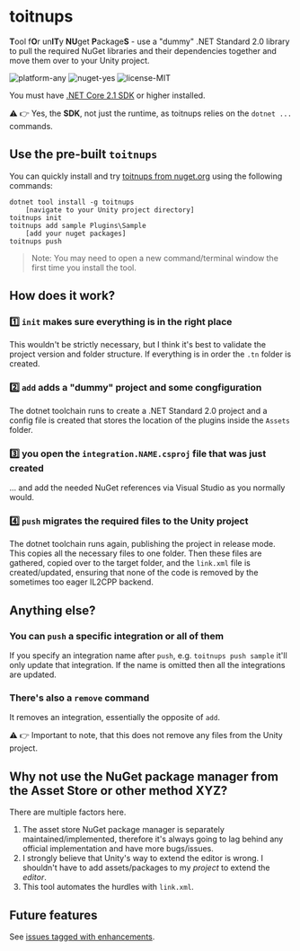 # toitnups
**T**ool f**O**r un**IT**y **NU**get **P**ackage**S** - use a "dummy" .NET Standard 2.0 library to pull the required NuGet libraries and their dependencies together and move them over to your Unity project.

![platform-any](https://img.shields.io/badge/platform-any-green.svg?longCache=true&style=flat-square) ![nuget-yes](https://img.shields.io/badge/nuget-yes-green.svg?longCache=true&style=flat-square) ![license-MIT](https://img.shields.io/badge/license-MIT-blue.svg?longCache=true&style=flat-square)

You must have [.NET Core 2.1 SDK](https://www.microsoft.com/net/download/windows) or higher installed.

⚠ 👉 Yes, the **SDK**, not just the runtime, as toitnups relies on the `dotnet ...` commands.

## Use the pre-built `toitnups`

You can quickly install and try [toitnups from nuget.org](https://www.nuget.org/packages/toitnups/) using the following commands:

```console
dotnet tool install -g toitnups
    [navigate to your Unity project directory]
toitnups init
toitnups add sample Plugins\Sample
    [add your nuget packages]
toitnups push
```

> Note: You may need to open a new command/terminal window the first time you install the tool.

## How does it work?

### 1️⃣ `init` makes sure everything is in the right place

This wouldn't be strictly necessary, but I think it's best to validate the project version and folder structure. If everything is in order the `.tn` folder is created.

### 2️⃣ `add` adds a "dummy" project and some congfiguration

The dotnet toolchain runs to create a .NET Standard 2.0 project and a config file is created that stores the location of the plugins inside the `Assets` folder.

### 3️⃣ you open the `integration.NAME.csproj` file that was just created

... and add the needed NuGet references via Visual Studio as you normally would.

### 4️⃣ `push` migrates the required files to the Unity project

The dotnet toolchain runs again, publishing the project in release mode. This copies all the necessary files to one folder. Then these files are gathered, copied over to the target folder, and the `link.xml` file is created/updated, ensuring that none of the code is removed by the sometimes too eager IL2CPP backend.

## Anything else?

### You can `push` a specific integration or all of them

If you specify an integration name after `push`, e.g. `toitnups push sample` it'll only update that integration. If the name is omitted then all the integrations are updated.

### There's also a `remove` command

It removes an integration, essentially the opposite of `add`.

⚠ 👉 Important to note, that this does not remove any files from the Unity project.

## Why not use the NuGet package manager from the Asset Store or other method XYZ?

There are multiple factors here.

1. The asset store NuGet package manager is separately maintained/implemented, therefore it's always going to lag behind any official implementation and have more bugs/issues.
2. I strongly believe that Unity's way to extend the editor is wrong. I shouldn't have to add assets/packages to my *project* to extend the *editor*. 
3. This tool automates the hurdles with `link.xml`. 

## Future features

See [issues tagged with enhancements](https://github.com/tomzorz/toitnups/issues?q=is%3Aissue+is%3Aopen+label%3Aenhancement).
